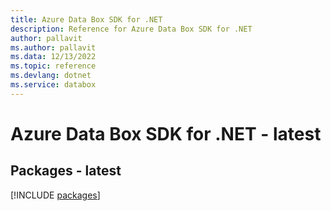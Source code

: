 ```yaml
---
title: Azure Data Box SDK for .NET
description: Reference for Azure Data Box SDK for .NET
author: pallavit
ms.author: pallavit
ms.data: 12/13/2022
ms.topic: reference
ms.devlang: dotnet
ms.service: databox
---
```

# Azure Data Box SDK for .NET - latest
## Packages - latest
[!INCLUDE [packages](data-box-index.md)]
